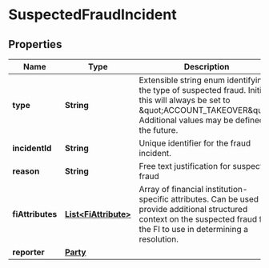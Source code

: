# SuspectedFraudIncident

## Properties
Name | Type | Description | Notes
------------ | ------------- | ------------- | -------------
**type** | **String** | Extensible string enum identifying the type of suspected fraud. Initially this will always be set to \&quot;ACCOUNT_TAKEOVER\&quot;. Additional values may be defined in the future. |  [optional]
**incidentId** | **String** | Unique identifier for the fraud incident. |  [optional]
**reason** | **String** | Free text justification for suspected fraud |  [optional]
**fiAttributes** | [**List&lt;FiAttribute&gt;**](FiAttribute.md) | Array of financial institution-specific attributes. Can be used to provide additional structured context on the suspected fraud for the FI to use in determining a resolution. |  [optional]
**reporter** | [**Party**](Party.md) |  |  [optional]
